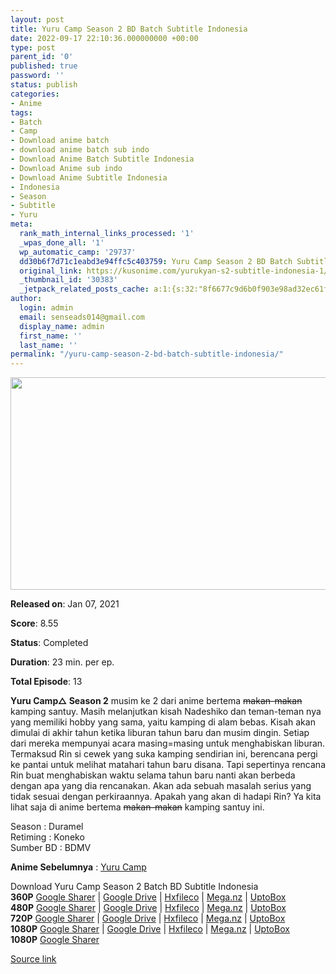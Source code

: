 ```yaml
---
layout: post
title: Yuru Camp Season 2 BD Batch Subtitle Indonesia
date: 2022-09-17 22:10:36.000000000 +00:00
type: post
parent_id: '0'
published: true
password: ''
status: publish
categories:
- Anime
tags:
- Batch
- Camp
- Download anime batch
- download anime batch sub indo
- Download Anime Batch Subtitle Indonesia
- Download Anime sub indo
- Download Anime Subtitle Indonesia
- Indonesia
- Season
- Subtitle
- Yuru
meta:
  rank_math_internal_links_processed: '1'
  _wpas_done_all: '1'
  wp_automatic_camp: '29737'
  dd30b6f7d71c1eabd3e94ffc5c403759: Yuru Camp Season 2 BD Batch Subtitle Indonesia
  original_link: https://kusonime.com/yurukyan-s2-subtitle-indonesia-1/
  _thumbnail_id: '30383'
  _jetpack_related_posts_cache: a:1:{s:32:"8f6677c9d6b0f903e98ad32ec61f8deb";a:2:{s:7:"expires";i:1663495906;s:7:"payload";a:3:{i:0;a:1:{s:2:"id";i:30352;}i:1;a:1:{s:2:"id";i:29855;}i:2;a:1:{s:2:"id";i:28902;}}}}
author:
  login: admin
  email: senseads014@gmail.com
  display_name: admin
  first_name: ''
  last_name: ''
permalink: "/yuru-camp-season-2-bd-batch-subtitle-indonesia/"
---
```

<p><img width="584" height="340" src="{{ site.baseurl }}/assets/2022/09/Yuru-Camp-S2-584x340.jpg" class="attachment-thumb-large size-thumb-large wp-post-image" alt="" loading="lazy" title="Yuru Camp Season 2 BD Batch Subtitle Indonesia" srcset="https://kusonime.com/wp-content/uploads/2021/02/Yuru-Camp-S2-584x340.jpg 584w, https://kusonime.com/wp-content/uploads/2021/02/Yuru-Camp-S2-300x175.jpg 300w, https://kusonime.com/wp-content/uploads/2021/02/Yuru-Camp-S2-768x447.jpg 768w, https://kusonime.com/wp-content/uploads/2021/02/Yuru-Camp-S2-520x303.jpg 520w, https://kusonime.com/wp-content/uploads/2021/02/Yuru-Camp-S2.jpg 1000w" sizes="(max-width: 584px) 100vw, 584px" />
<p><b>Released on</b>: Jan 07, 2021</p>
<p>
<p><b>Score</b>: 8.55</p>
<p>
<p><b>Status</b>: Completed</p>
<p>
<p><b>Duration</b>: 23 min. per ep.</p>
<p>
<p><b>Total Episode</b>: 13</p>
<p>
<p><strong>Yuru Camp△ Season 2</strong> musim ke 2 dari anime bertema <del datetime="2021-02-26T00:35:55+00:00">makan-makan</del> kamping santuy. Masih melanjutkan kisah Nadeshiko dan teman-teman nya yang memiliki hobby yang sama, yaitu kamping di alam bebas. Kisah akan dimulai di akhir tahun ketika liburan tahun baru dan musim dingin. Setiap dari mereka mempunyai acara masing=masing untuk menghabiskan liburan. Termaksud Rin si cewek yang suka kamping sendirian ini, berencana pergi ke pantai untuk melihat matahari tahun baru disana. Tapi sepertinya rencana Rin buat menghabiskan waktu selama tahun baru nanti akan berbeda dengan apa yang dia rencanakan. Akan ada sebuah masalah serius yang tidak sesuai dengan perkiraannya. Apakah yang akan di hadapi Rin? Ya kita lihat saja di anime bertema <del datetime="2021-02-26T00:35:55+00:00">makan-makan</del> kamping santuy ini.</p>
<p>
<p>Season : Duramel<br /> Retiming : Koneko<br /> Sumber BD : BDMV</p>
<p>
<p><strong>Anime Sebelumnya</strong> : <a href="https://kusonime.com/yurukyan-s1-subtitle-indonesia/" target="_blank" rel="noopener">Yuru Camp</a></p>
<p>
<div class="smokeddl">
<div class="smokettl">Download Yuru Camp Season 2 Batch BD Subtitle Indonesia</div>
<div class="smokeurl"><strong>360P</strong> <a href="https://acefile.co/f/52286018/kusonime-yuk-camping-s2-bd-360p-rar" target="_blank" rel="noopener noreferrer">Google Sharer</a> | <a href="https://drive.google.com/uc?export=download&amp;id=1h7V68yzy9Aw6pzfDEic6o4nA3TjfLd_P" target="_blank" rel="noopener">Google Drive</a> | <a href="https://hxfile.co/h9mdzj0wzk9p" target="_blank" rel="noopener">Hxfileco</a> | <a href="https://mega.nz/file/TdR2UZrT#bbLaFuEc1OoNT80g6vHIIm2QedLeO8GO35J4LTzNI7M" target="_blank" rel="noopener noreferrer">Mega.nz</a> | <a href="https://uptobox.com/uy597l2592qi" target="_blank" rel="noopener">UptoBox</a></div>
<div class="smokeurl"><strong>480P</strong> <a href="https://acefile.co/f/52286022/kusonime-yuk-camping-s2-bd-480p-rar" target="_blank" rel="noopener noreferrer">Google Sharer</a> | <a href="https://drive.google.com/uc?export=download&amp;id=1OYmz5XwC084i5C6SpoWJTdpVkwryiZzN" target="_blank" rel="noopener">Google Drive</a> | <a href="https://hxfile.co/fsuvff1s4m1w" target="_blank" rel="noopener">Hxfileco</a> | <a href="https://mega.nz/file/qcBGxTZB#v2_wZLzgSnT8y-hUw-JWH8fD-hp4cojRywzL34lub2w" target="_blank" rel="noopener noreferrer">Mega.nz</a> | <a href="https://uptobox.com/h7hw3x4epmrr" target="_blank" rel="noopener">UptoBox</a></div>
<div class="smokeurl"><strong>720P</strong> <a href="https://acefile.co/f/52286024/kusonime-yuk-camping-s2-bd-720p-rar" target="_blank" rel="noopener noreferrer">Google Sharer</a> | <a href="https://drive.google.com/uc?export=download&amp;id=1rL7maodvRbekpx4T1WVJlgl9kmCVIKYh" target="_blank" rel="noopener">Google Drive</a> | <a href="https://hxfile.co/936xxgxv9xj1" target="_blank" rel="noopener">Hxfileco</a> | <a href="https://mega.nz/file/XZJmRbJD#Ob1WIR_jtcGWXVynqs6S8UQIsKAxlZT2aCoXO6Zi6sw" target="_blank" rel="noopener noreferrer">Mega.nz</a> | <a href="https://uptobox.com/fh2hrsip4jde" target="_blank" rel="noopener">UptoBox</a></div>
<div class="smokeurl"><strong>1080P</strong> <a href="https://acefile.co/f/52286026/kusonime-yuk-camping-s2-bd-1080p-rar" target="_blank" rel="noopener noreferrer">Google Sharer</a> | <a href="https://drive.google.com/uc?export=download&amp;id=14aYXTOGGSxN37xS4oQHoAB9Tzr2ZF7jl" target="_blank" rel="noopener">Google Drive</a> | <a href="https://hxfile.co/emus0cmz64kl" target="_blank" rel="noopener">Hxfileco</a> | <a href="https://mega.nz/file/7dYCnDZC#2ATtpYTqQFX-ocHhIDd-Y2vyvaxDHwY959SLGFHotng" target="_blank" rel="noopener noreferrer">Mega.nz</a> | <a href="https://uptobox.com/jwju32i9q6os" target="_blank" rel="noopener">UptoBox</a></div>
<div class="smokeurl"><strong>1080P</strong> <a href="https://acefile.co/f/52286035/kusonime-yuk-camping-s2-bd-fontsubs-rar" target="_blank" rel="noopener noreferrer">Google Sharer</a></div>
</div>
<p><a href="https://kusonime.com/yurukyan-s2-subtitle-indonesia-1/">Source link </a></p>
